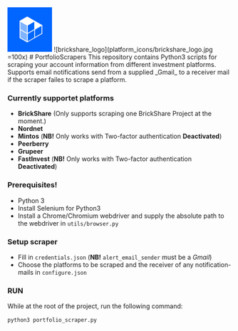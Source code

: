 <img src="platform_icons/brickshare_logo.jpg" alt="alt text" title="Smiley face" width="100" height="100" style="pointer-events: none;  cursor: default;">
![brickshare_logo](platform_icons/brickshare_logo.jpg =100x)
# PortfolioScrapers
This repository contains Python3 scripts for scraping your account information from different investment platforms.
Supports email notifications send from a supplied _Gmail_ to a receiver mail if the scraper failes to scrape a platform.

### Currently supportet platforms
* __BrickShare__ (Only supports scraping one BrickShare Project at the moment.)
* __Nordnet__
* __Mintos__ (__NB!__ Only works with Two-factor authentication __Deactivated__)
* __Peerberry__
* __Grupeer__
* __FastInvest__ (__NB!__ Only works with Two-factor authentication __Deactivated__)

### Prerequisites!
* Python 3
* Install Selenium for Python3
* Install a Chrome/Chromium webdriver and supply the absolute path to the webdriver in ```utils/browser.py```

### Setup scraper
* Fill in ```credentials.json``` (__NB!__ ```alert_email_sender``` must be a _Gmail_)
* Choose the platforms to be scraped and the receiver of any notification-mails in ```configure.json```

### RUN
While at the root of the project, run the following command:
```
python3 portfolio_scraper.py
```

